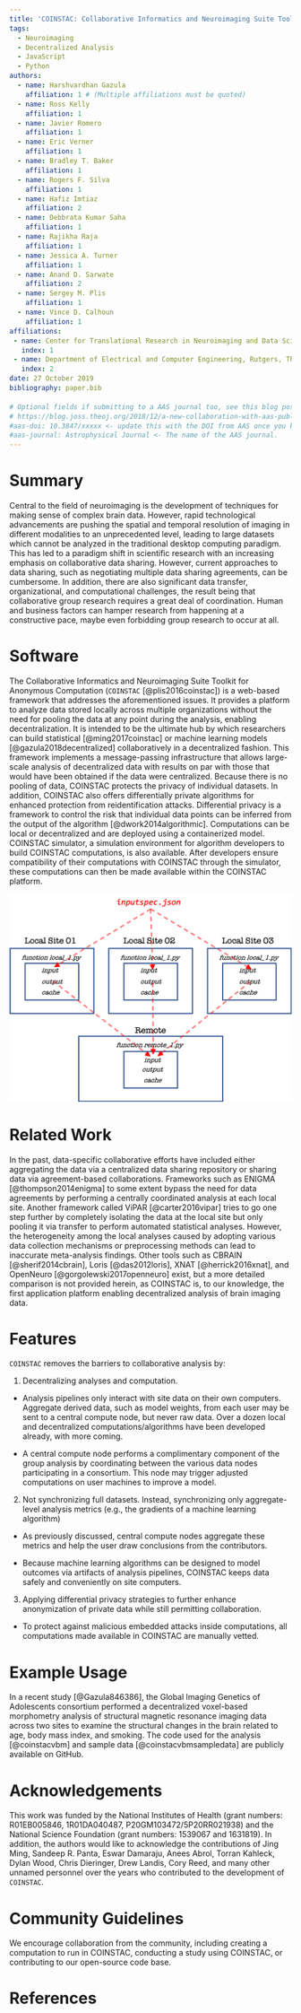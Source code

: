```yaml
---
title: 'COINSTAC: Collaborative Informatics and Neuroimaging Suite Toolkit for Anonymous Computation'
tags:
  - Neuroimaging
  - Decentralized Analysis
  - JavaScript
  - Python
authors:
  - name: Harshvardhan Gazula
    affiliation: 1 # (Multiple affiliations must be quoted)
  - name: Ross Kelly
    affiliation: 1
  - name: Javier Romero
    affiliation: 1
  - name: Eric Verner
    affiliation: 1
  - name: Bradley T. Baker
    affiliation: 1
  - name: Rogers F. Silva
    affiliation: 1
  - name: Hafiz Imtiaz
    affiliation: 2
  - name: Debbrata Kumar Saha
    affiliation: 1
  - name: Rajikha Raja
    affiliation: 1
  - name: Jessica A. Turner
    affiliation: 1
  - name: Anand D. Sarwate
    affiliation: 2
  - name: Sergey M. Plis
    affiliation: 1
  - name: Vince D. Calhoun
    affiliation: 1
affiliations:
 - name: Center for Translational Research in Neuroimaging and Data Science, Georgia State University, Georgia Institute of Technology, Emory University, Atlanta, GA, USA
   index: 1
 - name: Department of Electrical and Computer Engineering, Rutgers, The State University of New Jersey, Piscataway, NJ, USA
   index: 2
date: 27 October 2019
bibliography: paper.bib

# Optional fields if submitting to a AAS journal too, see this blog post:
# https://blog.joss.theoj.org/2018/12/a-new-collaboration-with-aas-publishing
#aas-doi: 10.3847/xxxxx <- update this with the DOI from AAS once you know it.
#aas-journal: Astrophysical Journal <- The name of the AAS journal.
---
```


# Summary

Central to the field of neuroimaging is the development of techniques for making 
sense of complex brain data. However, rapid technological advancements are pushing 
the spatial and temporal resolution of imaging in different modalities to an unprecedented
level, leading to large datasets which cannot be analyzed in the traditional 
desktop computing paradigm. This has led to a paradigm shift in scientific research with an 
increasing emphasis on collaborative data sharing. However, current approaches to 
data sharing, such as negotiating multiple data sharing agreements, can be cumbersome. 
In addition, there are also significant data transfer, organizational, and computational 
challenges, the result being that collaborative group research requires a great deal of 
coordination. Human and business factors can hamper research from happening at a constructive 
pace, maybe even forbidding group research to occur at all.

# Software
The Collaborative Informatics and Neuroimaging Suite Toolkit for Anonymous Computation (``COINSTAC`` [@plis2016coinstac]) is a web-based framework that addresses the aforementioned issues. It provides a platform
to analyze data stored locally across multiple organizations without the need for pooling the data at any point 
during the analysis, enabling decentralization. It is intended to be the ultimate hub by which researchers can build 
statistical [@ming2017coinstac] or machine learning models [@gazula2018decentralized] collaboratively in a decentralized fashion. This framework 
implements a message-passing infrastructure that allows large-scale analysis of decentralized data 
with results on par with those that would have been obtained if the data were centralized. Because
there is no pooling of data, COINSTAC protects the privacy of individual datasets. In addition, COINSTAC also offers differentially private algorithms for enhanced protection from reidentification attacks. Differential privacy is a framework to control the risk that individual data points can be inferred from the output of the algorithm [@dwork2014algorithmic]. Computations can be local or decentralized and are deployed using a containerized model. COINSTAC simulator, a simulation environment for algorithm developers to build COINSTAC computations, is also available. After developers ensure compatibility of their computations with COINSTAC through the simulator, these computations can then be made available within the COINSTAC platform.

![A graphical representation of decentralization in COINSTAC](coinstac-first-example.png)

# Related Work
In the past, data-specific collaborative efforts have included either aggregating the data via a centralized data sharing repository or sharing data via agreement-based collaborations. Frameworks such as ENIGMA [@thompson2014enigma] to some extent bypass the need for data agreements by performing a centrally coordinated analysis at each local site. Another framework called ViPAR [@carter2016vipar] tries to go one step further by completely isolating the data at the local site but only pooling it via transfer to perform automated statistical analyses. However, the heterogeneity among the local analyses caused by adopting various data collection mechanisms or preprocessing methods can lead to inaccurate meta-analysis findings. Other tools such as CBRAIN [@sherif2014cbrain], Loris [@das2012loris], XNAT [@herrick2016xnat], and OpenNeuro [@gorgolewski2017openneuro] exist, but a more detailed comparison is not provided herein, as COINSTAC is, to our knowledge, the first application platform enabling decentralized analysis of brain imaging data. 

# Features
``COINSTAC`` removes the barriers to collaborative analysis by:

1. Decentralizing analyses and computation.

* Analysis pipelines only interact with site data on their own computers. Aggregate derived data, such as model weights, from each user may be sent to a central compute node, but never raw data. Over a dozen local and decentralized computations/algorithms have been developed already, with more coming.

* A central compute node performs a complimentary component of the group analysis by coordinating between the various data nodes participating in a consortium. This node may trigger adjusted computations on user machines to improve a model.

2. Not synchronizing full datasets. Instead, synchronizing only aggregate-level analysis metrics (e.g., the gradients of a machine learning algorithm)

* As previously discussed, central compute nodes aggregate these metrics and help the user draw conclusions from the contributors.

* Because machine learning algorithms can be designed to model outcomes via artifacts of analysis pipelines, COINSTAC keeps data safely and conveniently on site computers.

3. Applying differential privacy strategies to further enhance anonymization of private data while still permitting collaboration.

* To protect against malicious embedded attacks inside computations, all computations made available in COINSTAC are manually vetted.

# Example Usage

In a recent study [@Gazula846386], the Global Imaging Genetics of Adolescents consortium performed a decentralized voxel-based morphometry analysis of structural magnetic resonance imaging data across two sites to examine the structural changes in the brain related to age, body mass index, and smoking. The code used for the analysis [@coinstacvbm] and sample data [@coinstacvbmsampledata] are publicly available on GitHub.

# Acknowledgements

This work was funded by the National Institutes of Health (grant numbers: R01EB005846, 1R01DA040487,
P20GM103472/5P20RR021938) and the National Science Foundation (grant numbers: 1539067 and 1631819).
In addition, the authors would like to acknowledge the contributions of Jing Ming, Sandeep R. Panta, Eswar Damaraju, Anees Abrol, Torran Kahleck, Dylan Wood, Chris Dieringer, Drew Landis, Cory Reed, and many other unnamed personnel over the years
who contributed to the development of ``COINSTAC``.

# Community Guidelines

We encourage collaboration from the community, including creating a computation to run in COINSTAC, conducting a study using COINSTAC, or contributing to our open-source code base.

# References
